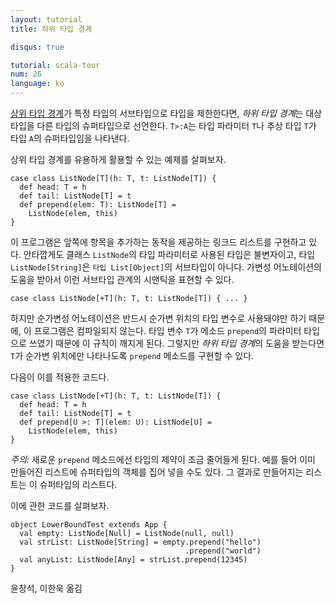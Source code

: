 ```yaml
---
layout: tutorial
title: 하위 타입 경계

disqus: true

tutorial: scala-tour
num: 26
language: ko
---
```


[상위 타입 경계](upper-type-bounds.html)가 특정 타입의 서브타입으로 타입을 제한한다면, *하위 타입 경계*는 대상 타입을 다른 타입의 슈퍼타입으로 선언한다. `T>:A`는 타입 파라미터 `T`나 추상 타입 `T`가 타입 `A`의 슈퍼타입임을 나타낸다.

상위 타입 경계를 유용하게 활용할 수 있는 예제를 살펴보자.

    case class ListNode[T](h: T, t: ListNode[T]) {
      def head: T = h
      def tail: ListNode[T] = t
      def prepend(elem: T): ListNode[T] =
        ListNode(elem, this)
    }

이 프로그램은 앞쪽에 항목을 추가하는 동작을 제공하는 링크드 리스트를 구현하고 있다. 안타깝게도 클래스 `ListNode`의 타입 파라미터로 사용된 타입은 불변자이고, 타입 `ListNode[String]`은 `타입 List[Object]`의 서브타입이 아니다. 가변성 어노테이션의 도움을 받아서 이런 서브타입 관계의 시맨틱을 표현할 수 있다.

    case class ListNode[+T](h: T, t: ListNode[T]) { ... }

하지만 순가변성 어노테이션은 반드시 순가변 위치의 타입 변수로 사용돼야만 하기 때문에, 이 프로그램은 컴파일되지 않는다. 타입 변수 `T`가 메소드 `prepend`의 파라미터 타입으로 쓰였기 때문에 이 규칙이 깨지게 된다. 그렇지만 *하위 타입 경계*의 도움을 받는다면 `T`가 순가변 위치에만 나타나도록 `prepend` 메소드를 구현할 수 있다.

다음이 이를 적용한 코드다.

    case class ListNode[+T](h: T, t: ListNode[T]) {
      def head: T = h
      def tail: ListNode[T] = t
      def prepend[U >: T](elem: U): ListNode[U] =
        ListNode(elem, this)
    }

_주의:_ 새로운 `prepend` 메소드에선 타입의 제약이 조금 줄어들게 된다. 예를 들어 이미 만들어진 리스트에 슈퍼타입의 객체를 집어 넣을 수도 있다. 그 결과로 만들어지는 리스트는 이 슈퍼타입의 리스트다.

이에 관한 코드를 살펴보자.

    object LowerBoundTest extends App {
      val empty: ListNode[Null] = ListNode(null, null)
      val strList: ListNode[String] = empty.prepend("hello")
                                           .prepend("world")
      val anyList: ListNode[Any] = strList.prepend(12345)
    }

윤창석, 이한욱 옮김